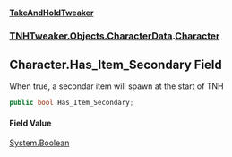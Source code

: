 #### [TakeAndHoldTweaker](index.md 'index')
### [TNHTweaker.Objects.CharacterData](TNHTweaker.Objects.CharacterData.md 'TNHTweaker.Objects.CharacterData').[Character](TNHTweaker.Objects.CharacterData.Character.md 'TNHTweaker.Objects.CharacterData.Character')

## Character.Has_Item_Secondary Field

When true, a secondar item will spawn at the start of TNH

```csharp
public bool Has_Item_Secondary;
```

#### Field Value
[System.Boolean](https://docs.microsoft.com/en-us/dotnet/api/System.Boolean 'System.Boolean')